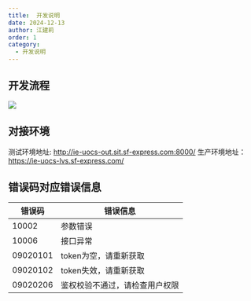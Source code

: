 ```yaml
---
title:  开发说明
date: 2024-12-13
author: 江建莉
order: 1
category:
  - 开发说明
---
```



## 开发流程

![](https://ie-uocs-core-shenzhen-futian1-oss.sf-express.com/v1.2/AUTH_IE-UOCS-CORE/sfosspublic001/test/aaa.png)


## 对接环境
测试环境地址: http://ie-uocs-out.sit.sf-express.com:8000/	
生产环境地址：https://ie-uocs-lvs.sf-express.com/



## 错误码对应错误信息

| 错误码   | 错误信息                       |
| -------- | ----------------------------- |
| 10002    | 参数错误                       |
| 10006    | 接口异常                       |
| 09020101 | token为空，请重新获取           |
| 09020102 | token失效，请重新获取           |
| 09020206 | 鉴权校验不通过，请检查用户权限   |

